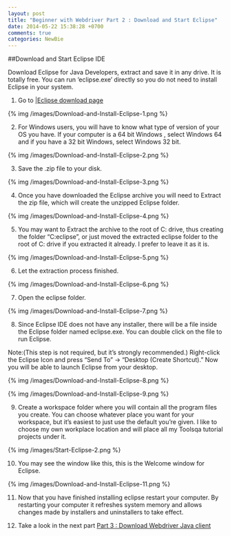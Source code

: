 ```yaml
---
layout: post
title: "Beginner with Webdriver Part 2 : Download and Start Eclipse"
date: 2014-05-22 15:38:28 +0700
comments: true
categories: NewBie
---
```

##Download and Start Eclipse IDE

Download Eclipse for Java Developers, extract and save it in any drive. It is totally free. You can run ‘eclipse.exe’ directly so you do not need to install Eclipse in your system.

<!--more-->

1) Go to [|Eclipse download page](http://www.eclipse.org/downloads.)

{% img /images/Download-and-Install-Eclipse-1.png %}

2) For Windows users, you will have to know what type of version of your OS you have. If your computer is a 64 bit Windows , select Windows 64 and if you have a 32 bit Windows, select Windows 32 bit.

{% img /images/Download-and-Install-Eclipse-2.png %}

3) Save the .zip file to your disk.

{% img /images/Download-and-Install-Eclipse-3.png %}

4) Once you have downloaded the Eclipse archive you will need to Extract the zip file, which will create the unzipped Eclipse folder.

{% img /images/Download-and-Install-Eclipse-4.png %}

5) You may want to Extract the archive to the root of C: drive, thus creating the folder “C:eclipse”, or just moved the extracted eclipse folder to the root of C: drive if you extracted it already. I prefer to leave it as it is.

{% img /images/Download-and-Install-Eclipse-5.png %}

6) Let the extraction process finished.

{% img /images/Download-and-Install-Eclipse-6.png %}

7) Open the eclipse folder.

{% img /images/Download-and-Install-Eclipse-7.png %}

8) Since Eclipse IDE does not have any installer, there will be a file inside the Eclipse folder named eclipse.exe. You can double click on the file to run Eclipse.

Note:(This step is not required, but it’s strongly recommended.) Right-click the Eclipse Icon and press “Send To” -> “Desktop (Create Shortcut).” Now you will be able to launch Eclipse from your desktop.

{% img /images/Download-and-Install-Eclipse-8.png %}

{% img /images/Download-and-Install-Eclipse-9.png %}

9) Create a workspace folder where you will contain all the program files you create.  You can choose whatever place you want for your workspace, but it’s easiest to just use the default you’re given. I like to choose my own workplace location and will place all my Toolsqa tutorial projects under it.

{% img /images/Start-Eclipse-2.png %}

10) You may see the window like this, this is the Welcome window for Eclipse.

{% img /images/Download-and-Install-Eclipse-11.png %}

11) Now that you have finished installing eclipse restart your computer. By restarting your computer it refreshes system memory and allows changes made by installers and uninstallers to take effect.

12) Take a look in the next part [Part 3 : Download Webdriver Java client](/blog/2014/05/22/newbie-part-3-download-webdriver-java-client/)